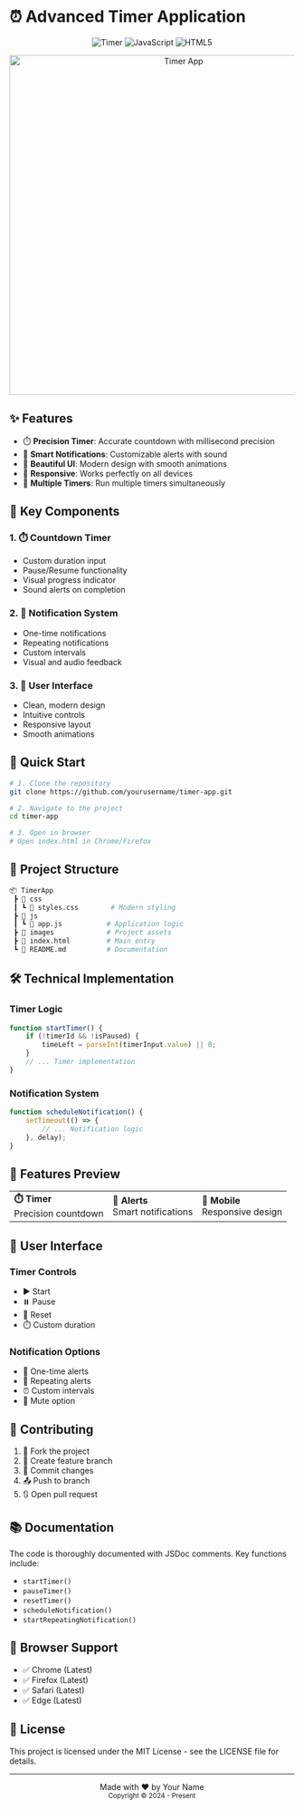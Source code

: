 # ⏰ Advanced Timer Application
<div align="center">

![Timer](https://img.shields.io/badge/Timer-00C7B7?style=for-the-badge&logo=timer&logoColor=white)
![JavaScript](https://img.shields.io/badge/JavaScript-F7DF1E?style=for-the-badge&logo=javascript&logoColor=black)
![HTML5](https://img.shields.io/badge/HTML5-E34F26?style=for-the-badge&logo=html5&logoColor=white)

<img src="https://i.imgur.com/2NXVxvU.png" alt="Timer App" width="600"/>

</div>

## ✨ Features

- ⏱️ **Precision Timer**: Accurate countdown with millisecond precision
- 🔔 **Smart Notifications**: Customizable alerts with sound
- 🎨 **Beautiful UI**: Modern design with smooth animations
- 📱 **Responsive**: Works perfectly on all devices
- 🔄 **Multiple Timers**: Run multiple timers simultaneously

## 🎯 Key Components

### 1. ⏱️ Countdown Timer
- Custom duration input
- Pause/Resume functionality
- Visual progress indicator
- Sound alerts on completion

### 2. 🔔 Notification System
- One-time notifications
- Repeating notifications
- Custom intervals
- Visual and audio feedback

### 3. 🎨 User Interface
- Clean, modern design
- Intuitive controls
- Responsive layout
- Smooth animations

## 🚀 Quick Start

```bash
# 1. Clone the repository
git clone https://github.com/yourusername/timer-app.git

# 2. Navigate to the project
cd timer-app

# 3. Open in browser
# Open index.html in Chrome/Firefox
```

## 📁 Project Structure

```bash
📦 TimerApp
 ┣ 📂 css
 ┃ ┗ 📜 styles.css        # Modern styling
 ┣ 📂 js
 ┃ ┗ 📜 app.js           # Application logic
 ┣ 📂 images             # Project assets
 ┣ 📜 index.html         # Main entry
 ┗ 📜 README.md          # Documentation
```

## 🛠️ Technical Implementation

### Timer Logic
```javascript
function startTimer() {
    if (!timerId && !isPaused) {
        timeLeft = parseInt(timerInput.value) || 0;
    }
    // ... Timer implementation
}
```

### Notification System
```javascript
function scheduleNotification() {
    setTimeout(() => {
        // ... Notification logic
    }, delay);
}
```

## 📱 Features Preview

<div align="center">
<table>
<tr>
<td>
<strong>⏱️ Timer</strong><br>
Precision countdown
</td>
<td>
<strong>🔔 Alerts</strong><br>
Smart notifications
</td>
<td>
<strong>📱 Mobile</strong><br>
Responsive design
</td>
</tr>
</table>
</div>

## 🎨 User Interface

### Timer Controls
- ▶️ Start
- ⏸️ Pause
- 🔄 Reset
- ⏱️ Custom duration

### Notification Options
- 🔔 One-time alerts
- 🔄 Repeating alerts
- ⏰ Custom intervals
- 🔕 Mute option

## 🤝 Contributing

1. 🍴 Fork the project
2. 🌿 Create feature branch
3. 💾 Commit changes
4. 📤 Push to branch
5. 🔃 Open pull request

## 📚 Documentation

The code is thoroughly documented with JSDoc comments. Key functions include:
- `startTimer()`
- `pauseTimer()`
- `resetTimer()`
- `scheduleNotification()`
- `startRepeatingNotification()`

## 🔧 Browser Support

- ✅ Chrome (Latest)
- ✅ Firefox (Latest)
- ✅ Safari (Latest)
- ✅ Edge (Latest)

## 📜 License

This project is licensed under the MIT License - see the LICENSE file for details.

---

<div align="center">
Made with ❤️ by Your Name<br>
<sub>Copyright © 2024 - Present</sub>
</div>
